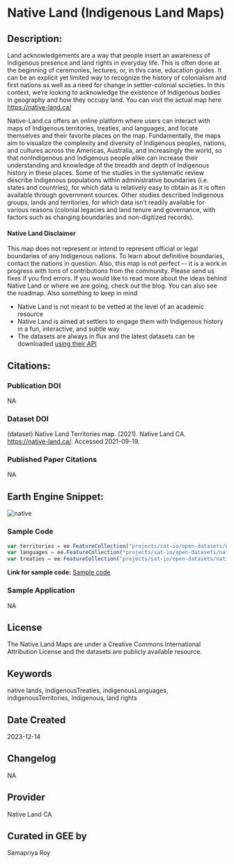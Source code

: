 
# Native Land (Indigenous Land Maps)

## Description:

Land acknowledgements are a way that people insert an awareness of Indigenous presence and land rights in everyday life. This is often done at the beginning of ceremonies, lectures, or, in this case, education guides. It can be an explicit yet limited way to recognize the history of colonialism and first nations as well as a need for change in settler-colonial societies. In this context, we’re looking to acknowledge the existence of Indigenous bodies in geography and how they occupy land. You can visit the actual map here https://native-land.ca/

Native-Land.ca offers an online platform where users can interact with maps of Indigenous territories, treaties, and languages, and locate themselves and their favorite places on the map. Fundamentally, the maps aim to visualize the complexity and diversity of Indigenous peoples, nations, and cultures across the Americas, Australia, and increasingly the world, so that nonIndigenous and Indigenous people alike can increase their understanding and knowledge of the breadth and depth of Indigenous history in these places. Some of the studies in the systematic review describe Indigenous populations within administrative boundaries (i.e. states and countries), for which data is relatively easy to obtain as it is often available through government sources. Other studies described Indigenous groups, lands and territories, for which data isn’t readily available for various reasons (colonial legacies and land tenure and governance, with factors such as changing boundaries and non-digitized records).


#### Native Land Disclaimer
This map does not represent or intend to represent official or legal boundaries of any Indigenous nations. To learn about definitive boundaries, contact the nations in question. Also, this map is not perfect -- it is a work in progress with tons of contributions from the community. Please send us fixes if you find errors. If you would like to read more about the ideas behind Native Land or where we are going, check out the blog. You can also see the roadmap. Also something to keep in mind

* Native Land is not meant to be vetted at the level of an academic resource
* Native Land is aimed at settlers to engage them with Indigenous history in a fun, interactive, and subtle way
* The datasets are always in flux and the latest datasets can be downloaded [using their API](https://native-land.ca/resources/api-docs/)

## Citations:

### Publication DOI

NA

### Dataset DOI

(dataset) Native Land Territories map. (2021). Native Land CA. https://native-land.ca/. Accessed 2021-09-19.

### Published Paper Citations
NA

## Earth Engine Snippet:
![native](https://user-images.githubusercontent.com/6677629/133938352-7c4d09a1-99b2-490f-acdd-14627c1e53bb.gif)
### Sample Code

```js
var territories = ee.FeatureCollection("projects/sat-io/open-datasets/native-land/indigenousTerritories");
var languages = ee.FeatureCollection("projects/sat-io/open-datasets/native-land/indigenousLanguages");
var treaties = ee.FeatureCollection("projects/sat-io/open-datasets/native-land/indigenousTreaties");
```

**Link for sample code:** [Sample code](https://code.earthengine.google.com/?scriptPath=users/sat-io/awesome-gee-catalog-examples:population-socioeconomics/INDIGENOUS-LAND-MAPS)

### Sample Application

NA
## License

The Native Land Maps are under a Creative Commons International Attribution License and the datasets are publicly available resource.

## Keywords

 native lands, indigenousTreaties, indigenousLanguages, indigenousTerritories, Indigenous, land rights

## Date Created

2023-12-14

## Changelog

NA

## Provider

Native Land CA

## Curated in GEE by
Samapriya Roy